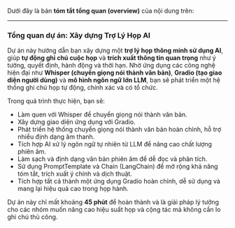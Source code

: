 Dưới đây là bản **tóm tắt tổng quan (overview)** của nội dung trên:

---

### **Tổng quan dự án: Xây dựng Trợ Lý Họp AI**

Dự án này hướng dẫn bạn xây dựng một **trợ lý họp thông minh sử dụng AI**, giúp **tự động ghi chú cuộc họp** và **trích xuất thông tin quan trọng** như ý tưởng, quyết định, hành động và thời hạn. Nhờ ứng dụng các công nghệ hiện đại như **Whisper (chuyển giọng nói thành văn bản)**, **Gradio (tạo giao diện người dùng)** và **mô hình ngôn ngữ lớn LLM**, bạn sẽ phát triển một hệ thống ghi chú họp tự động, chính xác và có tổ chức.

Trong quá trình thực hiện, bạn sẽ:

* Làm quen với Whisper để chuyển giọng nói thành văn bản.
* Xây dựng giao diện ứng dụng với Gradio.
* Phát triển hệ thống chuyển giọng nói thành văn bản hoàn chỉnh, hỗ trợ nhiều định dạng âm thanh.
* Tích hợp AI xử lý ngôn ngữ tự nhiên từ LLM để nâng cao chất lượng phiên âm.
* Làm sạch và định dạng văn bản phiên âm để dễ đọc và phân tích.
* Sử dụng PromptTemplate và Chain (LangChain) để mở rộng khả năng tóm tắt, trích xuất ý chính và dịch thuật.
* Tích hợp tất cả thành một ứng dụng Gradio hoàn chỉnh, dễ sử dụng và mang lại hiệu quả cao trong họp hành.

Dự án này chỉ mất khoảng **45 phút** để hoàn thành và là giải pháp lý tưởng cho các nhóm muốn nâng cao hiệu suất họp và cộng tác mà không cần lo ghi chú thủ công.
